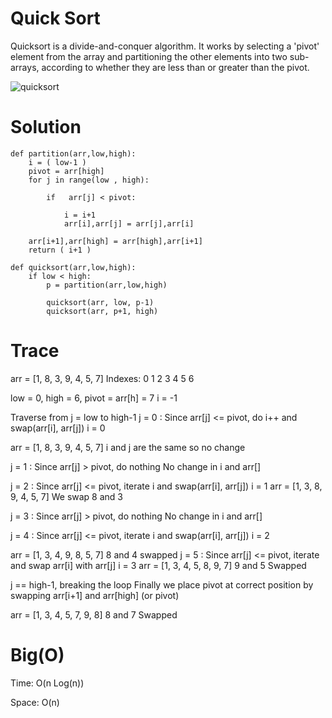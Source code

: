 # Quick Sort

Quicksort is a divide-and-conquer algorithm. It works by selecting a 'pivot' element from the array and partitioning the other elements into two sub-arrays, according to whether they are less than or greater than the pivot.

![quicksort](https://www.techiedelight.com/wp-content/uploads/Quicksort.png)


# Solution

```
def partition(arr,low,high): 
    i = ( low-1 )       
    pivot = arr[high]
    for j in range(low , high): 

        if   arr[j] < pivot: 
        
            i = i+1 
            arr[i],arr[j] = arr[j],arr[i] 
  
    arr[i+1],arr[high] = arr[high],arr[i+1] 
    return ( i+1 ) 
   
def quicksort(arr,low,high): 
    if low < high: 
        p = partition(arr,low,high) 
  
        quicksort(arr, low, p-1) 
        quicksort(arr, p+1, high) 

```

# Trace

arr = [1, 8, 3, 9, 4, 5, 7] Indexes: 0 1 2 3 4 5 6

low = 0,
high = 6,
pivot = arr[h] = 7
i = -1

Traverse from j = low to high-1
j = 0 : Since arr[j] <= pivot, do i++ and swap(arr[i], arr[j]) i = 0

arr = [1, 8, 3, 9, 4, 5, 7] i and j are the same so no change

j = 1 : Since arr[j] > pivot, do nothing
No change in i and arr[]

j = 2 : Since arr[j] <= pivot, iterate i and swap(arr[i], arr[j])
i = 1
arr = [1, 3, 8, 9, 4, 5, 7] We swap 8 and 3

j = 3 : Since arr[j] > pivot, do nothing
No change in i and arr[]

j = 4 : Since arr[j] <= pivot, iterate i and swap(arr[i], arr[j])
i = 2

arr = [1, 3, 4, 9, 8, 5, 7] 8 and 4 swapped j = 5 : Since arr[j] <= pivot, iterate and swap arr[i] with arr[j] i = 3
arr = [1, 3, 4, 5, 8, 9, 7] 9 and 5 Swapped

j == high-1, breaking the loop
Finally we place pivot at correct position by swapping
arr[i+1] and arr[high] (or pivot)

arr = [1, 3, 4, 5, 7, 9, 8] 8 and 7 Swapped


# Big(O)

Time: O(n Log(n))

Space: O(n)
